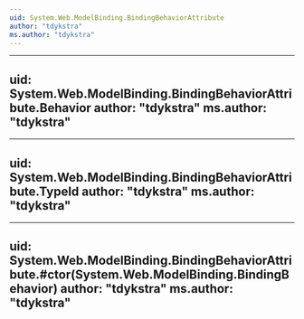 ```yaml
---
uid: System.Web.ModelBinding.BindingBehaviorAttribute
author: "tdykstra"
ms.author: "tdykstra"
---
```


---
uid: System.Web.ModelBinding.BindingBehaviorAttribute.Behavior
author: "tdykstra"
ms.author: "tdykstra"
---

---
uid: System.Web.ModelBinding.BindingBehaviorAttribute.TypeId
author: "tdykstra"
ms.author: "tdykstra"
---

---
uid: System.Web.ModelBinding.BindingBehaviorAttribute.#ctor(System.Web.ModelBinding.BindingBehavior)
author: "tdykstra"
ms.author: "tdykstra"
---
